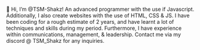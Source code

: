 👋 Hi, I’m @TSM-Shakz! An advanced programmer with the use if Javascript. Additionally, I also create websites with the use of HTML, CSS & JS. I have been coding for a rough estimate of 2 years, and have learnt a lot of techniques and skills during my period. Furthermore, I have experience within communications, management, & leadership. Contact me via my discord @ TSM_Shakz for any inquiries. 

<!---
TSM-Shakz/TSM-Shakz is a ✨ special ✨ repository because its `README.md` (this file) appears on your GitHub profile.
You can click the Preview link to take a look at your changes.
--->
